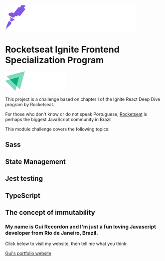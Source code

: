 ![Image](src/assets/rocketseat.svg)

# Rocketseat Ignite Frontend Specialization Program

![Image](src/assets/ignite.svg)

This project is a challenge based on chapter I of the Ignite React Deep Dive program by Rocketseat.

For those who don't know or do not speak Portuguese, [Rocketseat](https://www.rocketseat.com.br/) is perhaps the biggest JavaScript community in Brazil.

This module challenge covers the following topics:

## Sass

## State Management

## Jest testing

## TypeScript

## The concept of immutability

### My name is Gui Recordon and I'm just a fun loving Javascript developer from Rio de Janeiro, Brazil.

Click below to visit my website, then tell me what you think:

[Gui's portfolio website](https://guirecordon.netlify.app/)
